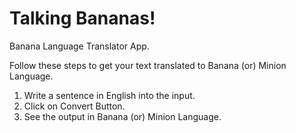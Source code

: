 # Talking Bananas!
Banana Language Translator App.

Follow these steps to get your text translated to Banana (or) Minion Language.
1. Write a sentence in English into the input.
2. Click on Convert Button.
3. See the output in Banana (or) Minion Language.
